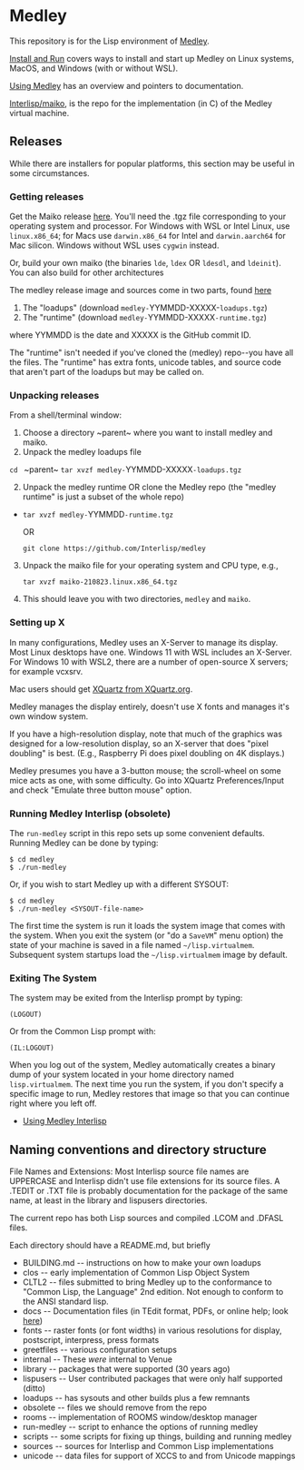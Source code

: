 # Medley 

This repository is for the Lisp environment of [Medley](https://interlisp.org).

[Install and Run](https://interlisp.org/software/install-and-run) covers ways to install and start up Medley on Linux systems, MacOS, and Windows (with or without WSL).

[Using Medley](https://interlisp.org/software/using-medley/) has an overview and pointers to documentation.

[Interlisp/maiko](https://github.com/Interlisp/maiko), is the repo for the implementation (in C) of the Medley virtual machine. 

## Releases

While there are installers for popular platforms, this section may be useful in some circumstances.

### Getting releases 

Get the Maiko release [here](https://github.com/Interlisp/maiko/releases). You'll need the .tgz file corresponding to your operating system and processor. For Windows with WSL or Intel Linux, use `linux.x86_64`; for Macs use `darwin.x86_64` for Intel and `darwin.aarch64` for Mac silicon. Windows without WSL uses `cygwin` instead.

Or, build your own maiko (the binaries `lde`, `ldex` OR `ldesdl`, and `ldeinit`).
You can also build for other architectures

The medley release image and sources come in two parts, found [here](https://github.com/Interlisp/medley/releases)
1. The "loadups" (download `medley-`YYMMDD-XXXXX-`loadups.tgz`)
2. The "runtime" (download `medley-`YYMMDD-XXXXX`-runtime.tgz`)

where YYMMDD is the date and XXXXX is the GitHub commit ID.

The "runtime" isn't needed if you've cloned the (medley) repo--you have all the files. The "runtime" has extra fonts, unicode tables, and source code that aren't part of the loadups but may be called on.

### Unpacking releases

From a shell/terminal window:

1. Choose a directory ~parent~ where you want to install medley and maiko. 
2. Unpack the medley loadups file

  `cd ` ~parent~
  `tar xvzf medley-`YYMMDD-XXXXX`-loadups.tgz`

2. Unpack the medley runtime OR clone the Medley repo
   (the "medley runtime" is just a subset of the whole repo)
   
* `tar xvzf medley-`YYMMDD`-runtime.tgz` 

   OR
   ```
   git clone https://github.com/Interlisp/medley
   ```
   
3. Unpack the maiko file for your operating system and CPU type, e.g.,

   ```
   tar xvzf maiko-210823.linux.x86_64.tgz
   ```

3. This should leave you with two directories, `medley` and `maiko`.

### Setting up X

In many configurations, Medley uses an X-Server to manage its display. Most Linux desktops have one. Windows 11 with WSL includes an X-Server. For Windows 10 with WSL2, there are a number of open-source X servers; for example vcxsrv.

Mac users should get [XQuartz from XQuartz.org](https://xquartz.org/releases).

Medley manages the display entirely, doesn't use X fonts and manages it's own window system.

If you have a high-resolution display, note that much of the graphics was designed for a low-resolution display, so an X-server that does "pixel doubling" is best. (E.g., Raspberry Pi does pixel doubling on 4K displays.)

Medley presumes you have a 3-button mouse; the scroll-wheel on some mice acts as one, with some difficulty. Go into XQuartz Preferences/Input and check "Emulate three button mouse" option.

### Running Medley Interlisp (obsolete)

The `run-medley` script in this repo sets up some convenient defaults. Running Medley can be done by typing:
```
$ cd medley
$ ./run-medley
```

Or, if you wish to start Medley up with a different SYSOUT:

```
$ cd medley
$ ./run-medley <SYSOUT-file-name>
```
The first time the system is run it loads the system image that comes
with the system.  When you exit the system (or "do a `SaveVM`" menu
option) the state of your machine is saved in a file named
`~/lisp.virtualmem`.  Subsequent system startups load the
`~/lisp.virtualmem` image by default.

### Exiting The System

The system may be exited from the Interlisp prompt by typing:

```
(LOGOUT)
```

Or from the Common Lisp prompt with:
```
(IL:LOGOUT)
```
When you log out of the system, Medley automatically creates a binary
dump of your system located in your home directory named
`lisp.virtualmem`. The next time you run the system, if you don't
specify a specific image to run, Medley restores that image so that
you can continue right where you left off.

* [Using Medley Interlisp](https://interlisp.org/doc/info/Using.html)

## Naming conventions and directory structure

File Names and Extensions: Most Interlisp source file names are
UPPERCASE and Interlisp didn't use file extensions for its source
files. A .TEDIT or .TXT file is probably documentation
for the package of the same name, at least in the library and lispusers
directories.

The current repo has both Lisp sources and compiled .LCOM and .DFASL
files.

Each directory should have a README.md, but briefly

* BUILDING.md -- instructions on how to make your own loadups
* clos -- early implementation of Common Lisp Object System
* CLTL2 -- files submitted to bring Medley up to the conformance to "Common Lisp, the Language" 2nd edition. Not enough to conform to the ANSI standard lisp.
* docs -- Documentation files (in TEdit format, PDFs, or online help; look [here](https://github.com/Interlisp/medley/Documentation))
* fonts -- raster fonts (or font widths) in various resolutions for display, postscript, interpress, press formats
* greetfiles -- various configuration setups
* internal -- These _were_ internal to Venue
* library  -- packages that were supported (30 years ago)
* lispusers -- User contributed packages that were only half supported (ditto)
* loadups   -- has sysouts and other builds plus a few remnants
* obsolete  -- files we should remove from the repo
* rooms -- implementation of ROOMS window/desktop manager
* run-medley -- script to enhance the options of running medley
* scripts  -- some scripts for fixing up things, building and running medley
* sources   -- sources for Interlisp and Common Lisp implementations
* unicode  -- data files for support of XCCS to and from Unicode mappings
